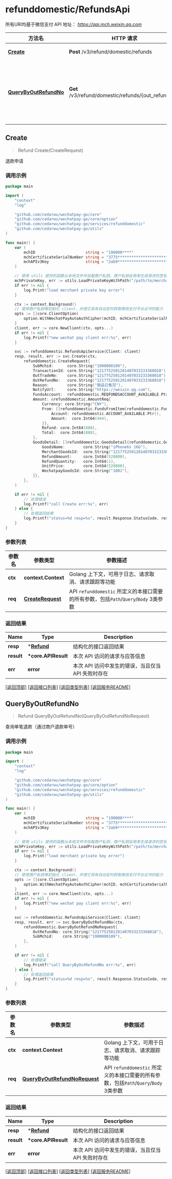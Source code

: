 # refunddomestic/RefundsApi

所有URI均基于微信支付 API 地址： *https://api.mch.weixin.qq.com*

方法名 | HTTP 请求 | 描述
------------- | ------------- | -------------
[**Create**](#create) | **Post** /v3/refund/domestic/refunds | 退款申请
[**QueryByOutRefundNo**](#querybyoutrefundno) | **Get** /v3/refund/domestic/refunds/{out_refund_no} | 查询单笔退款（通过商户退款单号）



## Create

> Refund Create(CreateRequest)

退款申请



### 调用示例

```go
package main

import (
	"context"
	"log"

	"github.com/cedarwu/wechatpay-go/core"
	"github.com/cedarwu/wechatpay-go/core/option"
	"github.com/cedarwu/wechatpay-go/services/refunddomestic"
	"github.com/cedarwu/wechatpay-go/utils"
)

func main() {
	var (
		mchID                      string = "190000****"                               // 商户号
		mchCertificateSerialNumber string = "3775************************************" // 商户证书序列号
		mchAPIv3Key                string = "2ab9****************************"         // 商户APIv3密钥
	)

	// 使用 utils 提供的函数从本地文件中加载商户私钥，商户私钥会用来生成请求的签名
	mchPrivateKey, err := utils.LoadPrivateKeyWithPath("/path/to/merchant/apiclient_key.pem")
	if err != nil {
		log.Print("load merchant private key error")
	}

	ctx := context.Background()
	// 使用商户私钥等初始化 client，并使它具有自动定时获取微信支付平台证书的能力
	opts := []core.ClientOption{
		option.WithWechatPayAutoAuthCipher(mchID, mchCertificateSerialNumber, mchPrivateKey, mchAPIv3Key),
	}
	client, err := core.NewClient(ctx, opts...)
	if err != nil {
		log.Printf("new wechat pay client err:%s", err)
	}

	svc := refunddomestic.RefundsApiService{Client: client}
	resp, result, err := svc.Create(ctx,
		refunddomestic.CreateRequest{
			SubMchid:      core.String("1900000109"),
			TransactionId: core.String("1217752501201407033233368018"),
			OutTradeNo:    core.String("1217752501201407033233368018"),
			OutRefundNo:   core.String("1217752501201407033233368018"),
			Reason:        core.String("商品已售完"),
			NotifyUrl:     core.String("https://weixin.qq.com"),
			FundsAccount:  refunddomestic.REQFUNDSACCOUNT_AVAILABLE.Ptr(),
			Amount: &refunddomestic.AmountReq{
				Currency: core.String("CNY"),
				From: []refunddomestic.FundsFromItem{refunddomestic.FundsFromItem{
					Account: refunddomestic.ACCOUNT_AVAILABLE.Ptr(),
					Amount:  core.Int64(444),
				}},
				Refund: core.Int64(888),
				Total:  core.Int64(888),
			},
			GoodsDetail: []refunddomestic.GoodsDetail{refunddomestic.GoodsDetail{
				GoodsName:        core.String("iPhone6s 16G"),
				MerchantGoodsId:  core.String("1217752501201407033233368018"),
				RefundAmount:     core.Int64(528800),
				RefundQuantity:   core.Int64(1),
				UnitPrice:        core.Int64(528800),
				WechatpayGoodsId: core.String("1001"),
			}},
		},
	)

	if err != nil {
		// 处理错误
		log.Printf("call Create err:%s", err)
	} else {
		// 处理返回结果
		log.Printf("status=%d resp=%s", result.Response.StatusCode, resp)
	}
}
```

### 参数列表
参数名 | 参数类型 | 参数描述
------------- | ------------- | -------------
**ctx** | **context.Context** | Golang 上下文，可用于日志、请求取消、请求跟踪等功能|
**req** | [**CreateRequest**](CreateRequest.md) | API `refunddomestic` 所定义的本接口需要的所有参数，包括`Path`/`Query`/`Body` 3类参数|

### 返回结果
Name | Type | Description
------------- | ------------- | -------------
**resp** | \*[**Refund**](Refund.md) | 结构化的接口返回结果
**result** | **\*core.APIResult** | 本次 API 访问的请求与应答信息
**err** | **error** | 本次 API 访问中发生的错误，当且仅当 API 失败时存在

[\[返回顶部\]](#refunddomesticrefundsapi)
[\[返回接口列表\]](README.md#接口列表)
[\[返回类型列表\]](README.md#类型列表)
[\[返回服务README\]](README.md)


## QueryByOutRefundNo

> Refund QueryByOutRefundNo(QueryByOutRefundNoRequest)

查询单笔退款（通过商户退款单号）



### 调用示例

```go
package main

import (
	"context"
	"log"

	"github.com/cedarwu/wechatpay-go/core"
	"github.com/cedarwu/wechatpay-go/core/option"
	"github.com/cedarwu/wechatpay-go/services/refunddomestic"
	"github.com/cedarwu/wechatpay-go/utils"
)

func main() {
	var (
		mchID                      string = "190000****"                               // 商户号
		mchCertificateSerialNumber string = "3775************************************" // 商户证书序列号
		mchAPIv3Key                string = "2ab9****************************"         // 商户APIv3密钥
	)

	// 使用 utils 提供的函数从本地文件中加载商户私钥，商户私钥会用来生成请求的签名
	mchPrivateKey, err := utils.LoadPrivateKeyWithPath("/path/to/merchant/apiclient_key.pem")
	if err != nil {
		log.Print("load merchant private key error")
	}

	ctx := context.Background()
	// 使用商户私钥等初始化 client，并使它具有自动定时获取微信支付平台证书的能力
	opts := []core.ClientOption{
		option.WithWechatPayAutoAuthCipher(mchID, mchCertificateSerialNumber, mchPrivateKey, mchAPIv3Key),
	}
	client, err := core.NewClient(ctx, opts...)
	if err != nil {
		log.Printf("new wechat pay client err:%s", err)
	}

	svc := refunddomestic.RefundsApiService{Client: client}
	resp, result, err := svc.QueryByOutRefundNo(ctx,
		refunddomestic.QueryByOutRefundNoRequest{
			OutRefundNo: core.String("1217752501201407033233368018"),
			SubMchid:    core.String("1900000109"),
		},
	)

	if err != nil {
		// 处理错误
		log.Printf("call QueryByOutRefundNo err:%s", err)
	} else {
		// 处理返回结果
		log.Printf("status=%d resp=%s", result.Response.StatusCode, resp)
	}
}
```

### 参数列表
参数名 | 参数类型 | 参数描述
------------- | ------------- | -------------
**ctx** | **context.Context** | Golang 上下文，可用于日志、请求取消、请求跟踪等功能|
**req** | [**QueryByOutRefundNoRequest**](QueryByOutRefundNoRequest.md) | API `refunddomestic` 所定义的本接口需要的所有参数，包括`Path`/`Query`/`Body` 3类参数|

### 返回结果
Name | Type | Description
------------- | ------------- | -------------
**resp** | \*[**Refund**](Refund.md) | 结构化的接口返回结果
**result** | **\*core.APIResult** | 本次 API 访问的请求与应答信息
**err** | **error** | 本次 API 访问中发生的错误，当且仅当 API 失败时存在

[\[返回顶部\]](#refunddomesticrefundsapi)
[\[返回接口列表\]](README.md#接口列表)
[\[返回类型列表\]](README.md#类型列表)
[\[返回服务README\]](README.md)

